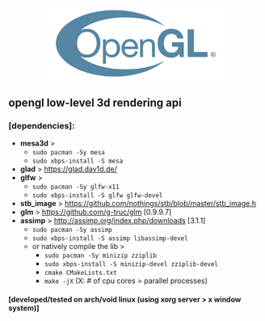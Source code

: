 <p align='center'><img src="./openglx.svg" width="350"></p>

## opengl low-level 3d rendering api

### [dependencies]:
* **mesa3d** > 
	* ```sudo pacman -Sy mesa```
	* ```sudo xbps-install -S mesa```
* **glad** > https://glad.dav1d.de/
* **glfw** > 
	* ```sudo pacman -Sy glfw-x11```
	* ```sudo xbps-install -S glfw glfw-devel```
* **stb_image** > https://github.com/nothings/stb/blob/master/stb_image.h
* **glm** > https://github.com/g-truc/glm [0.9.9.7]
* **assimp** > http://assimp.org/index.php/downloads [3.1.1]
	* ```sudo pacman -Sy assimp```
	* ```sudo xbps-install -S assimp libassimp-devel```
	* or natively compile the lib >
		* ```sudo pacman -Sy minizip zziplib```
		* ```sudo xbps-install -S minizip-devel zziplib-devel```
		* ```cmake CMakeLists.txt```
		* ```make -jX``` (X: # of cpu cores > parallel processes)

#### [developed/tested on arch/void linux (using xorg server > x window system)]
